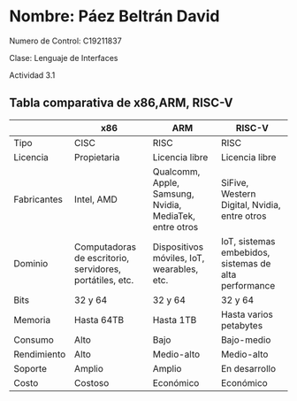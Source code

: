 # Nombre: Páez Beltrán David
Numero de Control: C19211837

Clase: Lenguaje de Interfaces

Actividad 3.1
## Tabla comparativa de x86,ARM, RISC-V


|              | x86              | ARM              | RISC-V               |
|--------------|-----------------|-----------------|----------------------|
| Tipo         | CISC             | RISC            | RISC                 |
| Licencia     | Propietaria      | Licencia libre  | Licencia libre       |
| Fabricantes  | Intel, AMD      | Qualcomm, Apple, Samsung, Nvidia, MediaTek, entre otros | SiFive, Western Digital, Nvidia, entre otros |
| Dominio      | Computadoras de escritorio, servidores, portátiles, etc. | Dispositivos móviles, IoT, wearables, etc. | IoT, sistemas embebidos, sistemas de alta performance |
| Bits         | 32 y 64         | 32 y 64         | 32 y 64              |
| Memoria      | Hasta 64TB      | Hasta 1TB       | Hasta varios petabytes |
| Consumo      | Alto            | Bajo            | Bajo-medio           |
| Rendimiento  | Alto            | Medio-alto      | Medio-alto           |
| Soporte      | Amplio          | Amplio          | En desarrollo        |
| Costo        | Costoso         | Económico       | Económico            |
